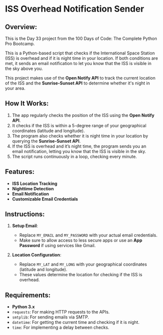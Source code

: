 
# **ISS Overhead Notification Sender**

## **Overview:**
This is the Day 33 project from the 100 Days of Code: The Complete Python Pro Bootcamp.

This is a Python-based script that checks if the International Space Station (ISS) is overhead and if it is night time in your location. If both conditions are met, it sends an email notification to let you know that the ISS is visible in the sky above you.

This project makes use of the **Open Notify API** to track the current location of the ISS and the **Sunrise-Sunset API** to determine whether it's night in your area.

## **How It Works:**

1. The app regularly checks the position of the ISS using the **Open Notify API**.
2. It checks if the ISS is within a 5-degree range of your geographical coordinates (latitude and longitude).
3. The program also checks whether it is night time in your location by querying the **Sunrise-Sunset API**.
4. If the ISS is overhead and it’s night time, the program sends you an email notification, letting you know that the ISS is visible in the sky.
5. The script runs continuously in a loop, checking every minute.

## **Features:**

* **ISS Location Tracking**
* **Nighttime Detection**
* **Email Notification** 
* **Customizable Email Credentials** 


## **Instructions:**

1. **Setup Email**:

   * Replace `MY_EMAIL` and `MY_PASSWORD` with your actual email credentials.
   * Make sure to allow access to less secure apps or use an **App Password** if using services like Gmail.

2. **Location Configuration**:

   * Replace `MY_LAT` and `MY_LONG` with your geographical coordinates (latitude and longitude).
   * These values determine the location for checking if the ISS is overhead.


## **Requirements:**

* **Python 3.x**
* `requests`: For making HTTP requests to the APIs.
* `smtplib`: For sending emails via SMTP.
* `datetime`: For getting the current time and checking if it is night.
* `time`: For implementing a delay between checks.

